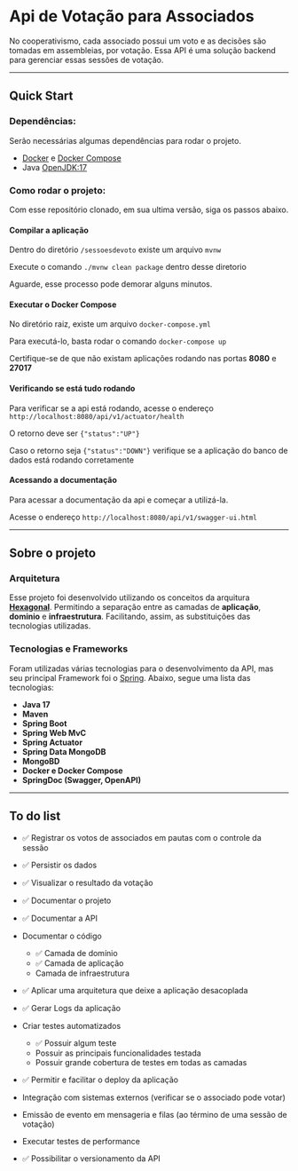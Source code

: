 # Api de Votação para Associados

No cooperativismo, cada associado possui um voto e as decisões são tomadas em assembleias, por votação. Essa API é uma solução backend para gerenciar essas sessões de votação.

------------
## Quick Start

### Dependências:

Serão necessárias algumas dependências para rodar o projeto.
- [Docker](https://www.docker.com/ "Docker") e [Docker Compose](https://docs.docker.com/compose/install/ "Docker Compose")
- Java [OpenJDK:17](https://adoptium.net/ "OpenJDK:17")

### Como rodar o projeto:

Com esse repositório clonado, em sua ultima versão, siga os passos abaixo.

#### Compilar a aplicação
Dentro do diretório `/sessoesdevoto` existe um arquivo `mvnw`

Execute o comando `./mvnw clean package` dentro desse diretorio

Aguarde, esse processo pode demorar alguns minutos.

#### Executar o Docker Compose

No diretório raiz, existe um arquivo `docker-compose.yml`

Para executá-lo, basta rodar o comando `docker-compose up`

Certifique-se de que não existam aplicações rodando nas portas **8080** e **27017**

#### Verificando se está tudo rodando

Para verificar se a api está rodando, acesse o endereço `http://localhost:8080/api/v1/actuator/health`

O retorno deve ser `{"status":"UP"}`

Caso o retorno seja `{"status":"DOWN"}` verifique se a aplicação do banco de dados está rodando corretamente

#### Acessando a documentação

Para acessar a documentação da api e começar a utilizá-la.

Acesse o endereço `http://localhost:8080/api/v1/swagger-ui.html`


------------

## Sobre o projeto

### Arquitetura
Esse projeto foi desenvolvido utilizando os conceitos da arquitura **[Hexagonal](https://engsoftmoderna.info/artigos/arquitetura-hexagonal.html "Hexagonal")**. Permitindo a separação entre as camadas de **aplicação**, **dominio** e **infraestrutura**. Facilitando, assim, as substituições das tecnologias utilizadas.

### Tecnologias e Frameworks
Foram utilizadas várias tecnologias para o desenvolvimento da API, mas seu principal Framework foi o [Spring](https://spring.io/ "Spring").
Abaixo, segue uma lista das tecnologias:

- **Java 17**
- **Maven**
- **Spring Boot**
- **Spring Web MvC**
- **Spring Actuator**
- **Spring Data MongoDB**
- **MongoBD**
- **Docker e Docker Compose**
- **SpringDoc (Swagger, OpenAPI)**

------------

## To do list

- :white_check_mark: Registrar os votos de associados em pautas com o controle da sessão

- :white_check_mark: Persistir os dados

- :white_check_mark: Visualizar o resultado da votação

- :white_check_mark: Documentar o projeto

- :white_check_mark: Documentar a API

- Documentar o código
	- :white_check_mark: Camada de domínio
	- :white_check_mark: Camada de aplicação
	- Camada de infraestrutura

- :white_check_mark: Aplicar uma arquitetura que deixe a aplicação desacoplada

- :white_check_mark: Gerar Logs da aplicação

- Criar testes automatizados
	- :white_check_mark: Possuir algum teste
	- Possuir as principais funcionalidades testada
	- Possuir grande cobertura de testes em todas as camadas

- :white_check_mark: Permitir e facilitar o deploy da aplicação

- Integração com sistemas externos (verificar se o associado pode votar)

- Emissão de evento em mensageria e filas (ao término de uma sessão de votação)

- Executar testes de performance

- :white_check_mark: Possibilitar o versionamento da API
